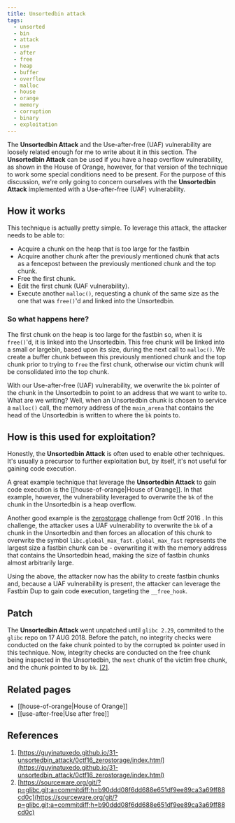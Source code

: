 ```yaml
---
title: Unsortedbin attack
tags:
  - unsorted
  - bin
  - attack
  - use
  - after
  - free
  - heap
  - buffer
  - overflow
  - malloc
  - house
  - orange
  - memory
  - corruption
  - binary
  - exploitation
---
```


The **Unsortedbin Attack** and the Use-after-free (UAF) vulnerability are
loosely related enough for me to write about it in this section. The
**Unsortedbin Attack** can be used if you have a heap overflow vulnerability,
as shown in the House of Orange, however, for that version of the technique to
work some special conditions need to be present. For the purpose of this
discussion, we're only going to concern ourselves with the **Unsortedbin
Attack** implemented with a Use-after-free (UAF) vulnerability.

## How it works

This technique is actually pretty simple. To leverage this attack, the attacker
needs to be able to:

- Acquire a chunk on the heap that is too large for the fastbin
- Acquire another chunk after the previously mentioned chunk that acts as a
  fencepost between the previously mentioned chunk and the top chunk.
- Free the first chunk.
- Edit the first chunk (UAF vulnerability).
- Execute another `malloc()`, requesting a chunk of the same size as the one
  that was `free()`'d and linked into the Unsortedbin.

### So what happens here?

The first chunk on the heap is too large for the fastbin so, when it is
`free()`'d, it is linked into the Unsortedbin. This free chunk will be linked
into a small or largebin, based upon its size, during the next call to
`malloc()`. We create a buffer chunk between this previously mentioned chunk
and the top chunk prior to trying to `free` the first chunk, otherwise our
victim chunk will be consolidated into the top chunk.

With our Use-after-free (UAF) vulnerability, we overwrite the `bk` pointer of
the chunk in the Unsortedbin to point to an address that we want to write to.
What are we writing? Well, when an Unsortedbin chunk is chosen to service a
`malloc()` call, the memory address of the `main_arena` that contains the head
of the Unsortedbin is written to where the `bk` points to.

## How is this used for exploitation?

Honestly, the **Unsortedbin Attack** is often used to enable other techniques.
It's usually a precursor to further exploitation but, by itself, it's not
useful for gaining code execution.

A great example technique that leverage the **Unsortedbin Attack** to gain code
execution is the [[house-of-orange|House of Orange]]. In that example, however,
the vulnerability leveraged to overwrite the `bk` of the chunk in the
Unsortedbin is a heap overflow.

Another good example is the [zerostorage](#references) challenge from 0ctf 2016
. In this challenge, the attacker uses a UAF vulnerability to overwrite the
`bk` of a chunk in the Unsortedbin and then forces an allocation of this chunk
to overwrite the symbol `libc.global_max_fast`. `global_max_fast` represents
the largest size a fastbin chunk can be - overwriting it with the memory
address that contains the Unsortedbin head, making the size of fastbin chunks
almost arbitrarily large.

Using the above, the attacker now has the ability to create fastbin chunks and,
because a UAF vulnerability is present, the attacker can leverage the Fastbin
Dup to gain code execution, targeting the `__free_hook`.

## Patch

The **Unsortedbin Attack** went unpatched until `glibc 2.29`, commited to the
`glibc` repo on 17 AUG 2018. Before the patch, no integrity checks were
conducted on the fake chunk pointed to by the corrupted `bk` pointer used in
this technique. Now, integrity checks are conducted on the free chunk being
inspected in the Unsortedbin, the `next` chunk of the victim free chunk, and
the chunk pointed to by `bk`. [[2]](#references).

## Related pages

- [[house-of-orange|House of Orange]]
- [[use-after-free|Use after free]]

## References

1. [https://guyinatuxedo.github.io/31-unsortedbin_attack/0ctf16_zerostorage/index.html](https://guyinatuxedo.github.io/31-unsortedbin_attack/0ctf16_zerostorage/index.html)
2. [https://sourceware.org/git/?p=glibc.git;a=commitdiff;h=b90ddd08f6dd688e651df9ee89ca3a69ff88cd0c](https://sourceware.org/git/?p=glibc.git;a=commitdiff;h=b90ddd08f6dd688e651df9ee89ca3a69ff88cd0c)
